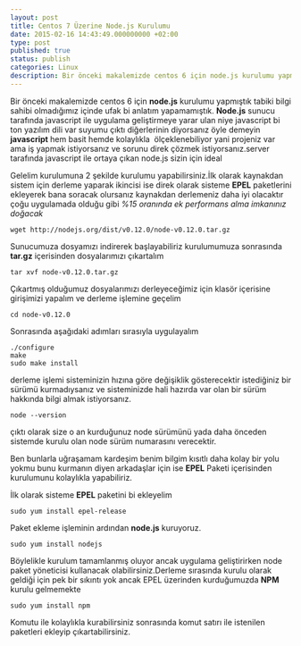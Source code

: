 ```yaml
---
layout: post
title: Centos 7 Üzerine Node.js Kurulumu
date: 2015-02-16 14:43:49.000000000 +02:00
type: post
published: true
status: publish
categories: Linux
description: Bir önceki makalemizde centos 6 için node.js kurulumu yapmıştık tabiki bilgi sahibi olmadığımız içinde ufak bi anlatım yapamamıştık.Node.js sunucu
---
```


Bir önceki makalemizde centos 6 için **node.js** kurulumu yapmıştık tabiki bilgi sahibi olmadığımız içinde ufak bi anlatım yapamamıştık. **Node.js** sunucu tarafında javascript ile uygulama geliştirmeye yarar ulan niye javascript bi ton yazılım dili var suyumu çıktı diğerlerinin diyorsanız öyle demeyin **javascript** hem basit hemde kolaylıkla&nbsp; ölçeklenebiliyor yani projeniz var ama iş yapmak istiyorsanız ve sorunu direk çözmek istiyorsanız.server tarafında javascript ile ortaya çıkan node.js sizin için ideal

Gelelim kurulumuna 2 şekilde kurulumu yapabilirsiniz.İlk olarak kaynakdan sistem için derleme yaparak ikincisi ise direk olarak sisteme **EPEL** paketlerini ekleyerek bana soracak olursanız kaynakdan derlemeniz daha iyi olacaktır çoğu uygulamada olduğu gibi _%15 oranında ek performans alma imkanınız doğacak_

    wget http://nodejs.org/dist/v0.12.0/node-v0.12.0.tar.gz

Sunucumuza dosyamızı indirerek başlayabiliriz kurulumumuza sonrasında **tar.gz** içerisinden dosyalarımızı çıkartalım

    tar xvf node-v0.12.0.tar.gz

Çıkartmış olduğumuz dosyalarımızı derleyeceğimiz için klasör içerisine girişimizi yapalım ve derleme işlemine geçelim

    cd node-v0.12.0

Sonrasında aşağıdaki adımları sırasıyla uygulayalım

    ./configure
    make
    sudo make install

derleme işlemi sisteminizin hızına göre değişiklik gösterecektir istediğiniz bir sürümü kurmadıysanız ve sisteminizde hali hazırda var olan bir sürüm hakkında bilgi almak istiyorsanız.

    node --version

çıktı olarak size o an kurduğunuz node sürümünü yada daha önceden sistemde kurulu olan node sürüm numarasını verecektir.

Ben bunlarla uğraşamam kardeşim benim bilgim kısıtlı daha kolay bir yolu yokmu bunu kurmanın diyen arkadaşlar için ise **EPEL** Paketi içerisinden kurulumunu kolaylıkla yapabiliriz.

İlk olarak sisteme **EPEL** paketini bi ekleyelim

    sudo yum install epel-release

Paket ekleme işleminin ardından **node.js** kuruyoruz.

    sudo yum install nodejs

Böylelikle kurulum tamamlanmış oluyor ancak uygulama geliştirirken node paket yöneticisi kullanacak olabilirsiniz.Derleme sırasında kurulu olarak geldiği için pek bir sıkıntı yok ancak EPEL üzerinden kurduğumuzda **NPM** kurulu gelmemekte

    sudo yum install npm

Komutu ile kolaylıkla kurabilirsiniz sonrasında komut satırı ile istenilen paketleri ekleyip çıkartabilirsiniz.
